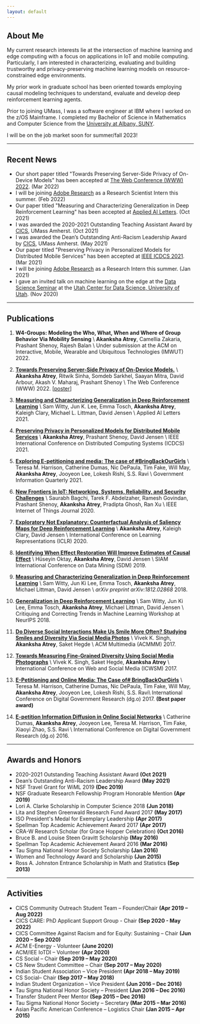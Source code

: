 ```yaml
---
layout: default
---
```


## About Me

My current research interests lie at the intersection of machine learning and edge computing with a focus on applications in IoT and mobile computing. Particularly, I am interested in characterizing, evaluating and building trustworthy and privacy-preserving machine learning models on resource-constrained edge environments.

My prior work in graduate school has been oriented towards employing causal modeling techniques to understand, evaluate and develop deep reinforcement learning agents.

Prior to joining UMass, I was a software engineer at IBM where I worked on the z/OS Mainframe. I completed my Bachelor of Science in Mathematics and Computer Science from the [University at Albany, SUNY](https://www.albany.edu/).

I will be on the job market soon for summer/fall 2023!

---

## Recent News

* Our short paper titled "Towards Preserving Server-Side Privacy of On-Device Models" has been accepted at [The Web Conference (WWW) 2022](https://www2022.thewebconf.org/). (Mar 2022)
* I will be joining [Adobe Research](https://research.adobe.com/) as a Research Scientist Intern this summer. (Feb 2022)
* Our paper titled "Measuring and Characterizing Generalization in Deep Reinforcement Learning" has been accepted at [Applied AI Letters](https://onlinelibrary.wiley.com/journal/26895595). (Oct 2021)
* I was awarded the 2020-2021 Outstanding Teaching Assistant Award by [CICS](https://www.cics.umass.edu/), UMass Amherst. (Oct 2021)
* I was awarded the Dean’s Outstanding Anti-Racism Leadership Award by [CICS](https://www.cics.umass.edu/), UMass Amherst. (May 2021)
* Our paper titled "Preserving Privacy in Personalized Models for Distributed Mobile Services" has been accepted at [IEEE ICDCS 2021](https://icdcs2021.us/). (Mar 2021)
* I will be joining [Adobe Research](https://research.adobe.com/) as a Research Intern this summer. (Jan 2021)
* I gave an invited talk on machine learning on the edge at the [Data Science Seminar](http://datascience.utah.edu/seminar.html) at the [Utah Center for Data Science, University of Utah](http://datascience.utah.edu/index.html). (Nov 2020)

---

## Publications

1. **W4-Groups: Modeling the Who, What, When and Where of Group Behavior Via Mobility Sensing** \\
	**Akanksha Atrey**, Camellia Zakaria, Prashant Shenoy, Rajesh Balan \\
	Under submission at the ACM on Interactive, Mobile, Wearable and Ubiquitous Technologies (IMWUT) 2022.

1. [**Towards Preserving Server-Side Privacy of On-Device Models.**](papers/atrey2022towards.pdf) \\
	**Akanksha Atrey**, Ritwik Sinha, Somdeb Sarkhel, Saayan Mitra, David Arbour, Akash V. Maharaj, Prashant Shenoy \\
	The Web Conference (WWW) 2022. [[poster](posters/WWW22-atrey-towards.pdf)]

1. [**Measuring and Characterizing Generalization in Deep Reinforcement Learning**](https://onlinelibrary.wiley.com/doi/10.1002/ail2.45) \\
	Sam Witty, Jun K. Lee, Emma Tosch, **Akanksha Atrey**, Kaleigh Clary, Michael L. Littman, David Jensen \\
	Applied AI Letters 2021. 

1. [**Preserving Privacy in Personalized Models for Distributed Mobile Services**](https://arxiv.org/abs/2101.05855) \\
	**Akanksha Atrey**, Prashant Shenoy, David Jensen \\
	IEEE International Conference on Distributed Computing Systems (ICDCS) 2021.

1. [**Exploring E-petitioning and media: The case of #BringBackOurGirls**](https://doi.org/10.1016/j.giq.2021.101569) \\
	Teresa M. Harrison, Catherine Dumas, Nic DePaula, Tim Fake, Will May, **Akanksha Atrey**, Jooyeon Lee, Lokesh Rishi, S.S. Ravi \\
	Government Information Quarterly 2021.

1. [**New Frontiers in IoT: Networking, Systems, Reliability, and Security Challenges**](papers/bagchi2020new.pdf) \\
	Saurabh Bagchi, Tarek F. Abdelzaher, Ramesh Govindan, Prashant Shenoy, **Akanksha Atrey**, Pradipta Ghosh, Ran Xu \\
	IEEE Internet of Things Journal 2020.

1. [**Exploratory Not Explanatory: Counterfactual Analysis of Saliency Maps for Deep Reinforcement Learning**](papers/atrey_exploratory_iclr20.pdf) \\
	**Akanksha Atrey**, Kaleigh Clary, David Jensen \\
	International Conference on Learning Representations (ICLR) 2020.

1. [**Identifying When Effect Restoration Will Improve Estimates of Causal Effect**](papers/Oktay_Effect_SDM19.pdf) \\
	Hüseyin Oktay, **Akanksha Atrey**, David Jensen \\
	SIAM International Conference on Data Mining (SDM) 2019.

1. [**Measuring and Characterizing Generalization in Deep Reinforcement Learning**](https://arxiv.org/abs/1812.02868) \\
	Sam Witty, Jun Ki Lee, Emma Tosch, **Akanksha Atrey**, Michael Littman, David Jensen \\
	_arXiv preprint arXiv:1812.02868_ 2018.

1. [**Generalization in Deep Reinforcement Learning**](papers/Witty_Generalization_NeurIPS18.pdf) \\
	Sam Witty, Jun Ki Lee, Emma Tosch, **Akanksha Atrey**, Michael Littman, David Jensen \\
	Critiquing and Correcting Trends in Machine Learning Workshop at NeurIPS 2018.

1. [**Do Diverse Social Interactions Make Us Smile More Often? Studying Smiles and Diversity Via Social Media Photos**](https://wp.comminfo.rutgers.edu/vsingh/wp-content/uploads/sites/110/2017/10/ACMMM_Singh_Diversity_Smile.pdf) \\
	Vivek K. Singh, **Akanksha Atrey**, Saket Hegde \\
	ACM Multimedia (ACMMM) 2017.

1. [**Towards Measuring Fine-Grained Diversity Using Social Media Photographs**](https://pdfs.semanticscholar.org/e60b/a225993d2ae438dec5bb6918b29d3e344006.pdf) \\
	Vivek K. Singh, Saket Hegde, **Akanksha Atrey** \\
	International Conference on Web and Social Media (ICWSM) 2017.

1. [**E-Petitioning and Online Media: The Case of# BringBackOurGirls**](https://dl.acm.org/citation.cfm?id=3085320) \\
	Teresa M. Harrison, Catherine Dumas, Nic DePaula, Tim Fake, Will May, **Akanksha Atrey**, Jooyeon Lee, Lokesh Rishi, S.S. Ravi\\
	International Conference on Digital Government Research (dg.o) 2017. **(Best paper award)** 

1. [**E-petition Information Diffusion in Online Social Networks**](https://dl.acm.org/citation.cfm?id=2912227) \\
	Catherine Dumas, **Akanksha Atrey**, Jooyeon Lee, Teresa M. Harrison, Tim Fake, Xiaoyi Zhao, S.S. Ravi \\
	International Conference on Digital Government Research (dg.o) 2016.

---

## Awards and Honors

* 2020-2021 Outstanding Teaching Assistant Award **(Oct 2021)**
* Dean’s Outstanding Anti-Racism Leadership Award **(May 2021)**
* NSF Travel Grant for WiML 2019 **(Dec 2019)**
* NSF Graduate Research Fellowship Program Honorable Mention **(Apr 2019)**
* Lori A. Clarke Scholarship in Computer Science 2018 **(Jun 2018)**
* Lita and Stephen Greenwald Research Fund Award 2017 **(May 2017)**
* ISO President's Medal for Exemplary Leadership **(Apr 2017)**
* Spellman Top Academic Achievement Award 2017 **(Apr 2017)**
* CRA-W Research Scholar (for Grace Hopper Celebration) **(Oct 2016)**
* Bruce B. and Louise Steen Gravitt Scholarship **(May 2016)**
* Spellman Top Academic Achievement Award 2016 **(Mar 2016)**
* Tau Sigma National Honor Society Scholarship **(Jan 2016)**
* Women and Technology Award and Scholarship **(Jun 2015)**
* Ross A. Johnston Entrance Scholarship in Math and Statistics **(Sep 2013)**

---

## Activities

* CICS Community Outreach Student Team – Founder/Chair **(Apr 2019 – Aug 2022)**
* CICS CARE: PhD Applicant Support Group - Chair **(Sep 2020 - May 2022)**
* CICS Committee Against Racism and for Equity: Sustaining – Chair **(Jun 2020 – Sep 2020)**
* ACM E-Energy - Volunteer **(June 2020)**
* ACM/IEE IoTDI – Volunteer **(Apr 2020)**
* CS Social – Chair **(Sep 2019 – May 2020)**
* CS New Student Committee – Chair **(Sep 2017 – May 2020)**
* Indian Student Association – Vice President **(Apr 2018 – May 2019)**
* CS Social– Chair **(Sep 2017 – May 2018)**
* Indian Student Organization – Vice President **(Jun 2016 – Dec 2016)**
* Tau Sigma National Honor Society – President **(Jun 2016 – Dec 2016)**
* Transfer Student Peer Mentor **(Sep 2015 – Dec 2016)**
* Tau Sigma National Honor Society – Secretary **(Mar 2015 – Mar 2016)**
* Asian Pacific American Conference – Logistics Chair **(Jan 2015 – Apr 2015)**
